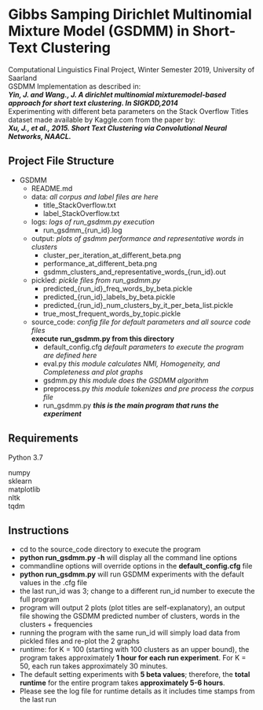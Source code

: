 # Gibbs Samping Dirichlet Multinomial Mixture Model (GSDMM) in Short-Text Clustering

Computational Linguistics Final Project, Winter Semester 2019, University of Saarland  
GSDMM Implementation as described in:  
_**Yin, J. and Wang., J. A dirichlet multinomial mixturemodel-based approach for short text clustering. In SIGKDD,2014**_  
Experimenting with different beta parameters on the Stack Overflow Titles dataset made available by Kaggle.com from the paper by:  
_**Xu, J., et al., 2015. Short Text Clustering via Convolutional Neural Networks,
NAACL.**_  

## Project File Structure

- GSDMM
    - README.md
    - data: _all corpus and label files are here_   
        - title_StackOverflow.txt
        - label_StackOverflow.txt
    - logs: _logs of run_gsdmm.py execution_
        - run_gsdmm_{run_id}.log
    - output: _plots of gsdmm performance and representative words in clusters_
        - cluster_per_iteration_at_different_beta.png
        - performance_at_different_beta.png
        - gsdmm_clusters_and_representative_words_{run_id}.out
    - pickled: _pickle files from run_gsdmm.py_
        - predicted_{run_id}_freq_words_by_beta.pickle
        - predicted_{run_id}_labels_by_beta.pickle
        - predicted_{run_id}_num_clusters_by_it_per_beta_list.pickle
        - true_most_frequent_words_by_topic.pickle
    - source_code: _config file for default parameters and all source code files_  
    **execute run_gsdmm.py from this directory**
        - default_config.cfg _default parameters to execute the program are defined here_
        - eval.py _this module calculates NMI, Homogeneity, and Completeness and plot graphs_
        - gsdmm.py _this module does the GSDMM algorithm_
        - preprocess.py _this module tokenizes and pre process the corpus file_
        - run_gsdmm.py _**this is the main program that runs the experiment**_

## Requirements

Python 3.7

numpy  
sklearn  
matplotlib  
nltk  
tqdm

## Instructions

- cd to the source_code directory to execute the program
- **python run_gsdmm.py -h** will display all the command line options
- commandline options will override options in the **default_config.cfg** file
- **python run_gsdmm.py** will run GSDMM experiments with the default values in the .cfg file
- the last run_id was 3; change to a different run_id number to execute the full program
- program will output 2 plots (plot titles are self-explanatory), an output file showing the GSDMM predicted number of clusters, words in the clusters + frequencies
- running the program with the same run_id will simply load data from pickled files and re-plot the 2 graphs
- runtime: for K = 100 (starting with 100 clusters as an upper bound), the program takes approximately **1 hour for each run experiment**. For K = 50, each run takes approximately 30 minutes. 
- The default setting experiments with **5 beta values**; therefore, the **total runtime** for the entire program takes **approximately 5-6 hours**.
- Please see the log file for runtime details as it includes time stamps from the last run